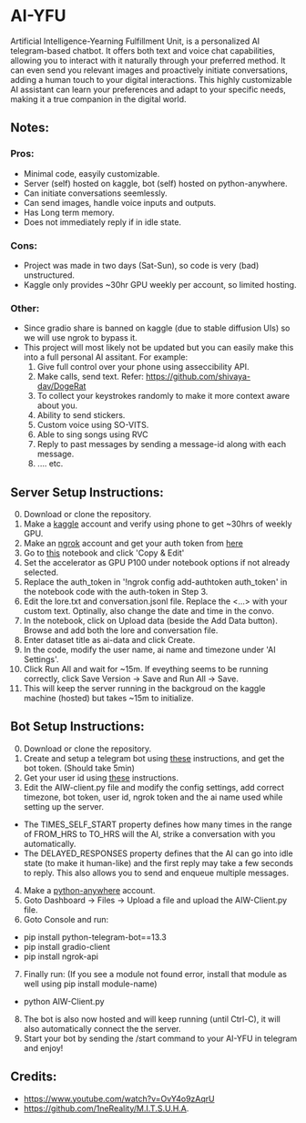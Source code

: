 # AI-YFU
Artificial Intelligence-Yearning Fulfillment Unit, is a personalized AI telegram-based chatbot. It offers both text and voice chat capabilities, allowing you to interact with it naturally through your preferred method. It can even send you relevant images and proactively initiate conversations, adding a human touch to your digital interactions. This highly customizable AI assistant can learn your preferences and adapt to your specific needs, making it a true companion in the digital world.

## Notes:
### Pros:
- Minimal code, easyily customizable.
- Server (self) hosted on kaggle, bot (self) hosted on python-anywhere.
- Can initiate conversations seemlessly.
- Can send images, handle voice inputs and outputs.
- Has Long term memory.
- Does not immediately reply if in idle state.

### Cons:
- Project was made in two days (Sat-Sun), so code is very (bad) unstructured.
- Kaggle only provides ~30hr GPU weekly per account, so limited hosting.

### Other:
- Since gradio share is banned on kaggle (due to stable diffusion UIs) so we will use ngrok to bypass it.
- This project will most likely not be updated but you can easily make this into a full personal AI assitant. For example:
  1. Give full control over your phone using asseccibility API.
  2. Make calls, send text. Refer: https://github.com/shivaya-dav/DogeRat
  3. To collect your keystrokes randomly to make it more context aware about you.
  4. Ability to send stickers.
  5. Custom voice using SO-VITS.
  6. Able to sing songs using RVC
  7. Reply to past messages by sending a message-id along with each message.
  8. .... etc.


## Server Setup Instructions:
0. Download or clone the repository.
1. Make a <a href="https://www.kaggle.com/">kaggle</a> account and verify using phone to get ~30hrs of weekly GPU.
2. Make an <a href="https://ngrok.com/">ngrok</a> account and get your auth token from <a href="https://dashboard.ngrok.com/get-started/your-authtoken">here</a>
3. Go to <a href="https://www.kaggle.com/code/yeeandres/aiw-server">this</a> notebook and click 'Copy & Edit'
4. Set the accelerator as GPU P100 under notebook options if not already selected.
5. Replace the auth_token in '!ngrok config add-authtoken auth_token' in the notebook code with the auth-token in Step 3.
6. Edit the lore.txt and conversation.jsonl file. Replace the <...> with your custom text. Optinally, also change the date and time in the convo.
7. In the notebook, click on Upload data (beside the Add Data button). Browse and add both the lore and conversation file.
8. Enter dataset title as ai-data and click Create.
9. In the code, modify the user name, ai name and timezone under 'AI Settings'.
10. Click Run All and wait for ~15m. If eveything seems to be running correctly, click Save Version -> Save and Run All -> Save.
11. This will keep the server running in the backgroud on the kaggle machine (hosted) but takes ~15m to initialize.

## Bot Setup Instructions:
0. Download or clone the repository.
1. Create and setup a telegram bot using <a href="https://core.telegram.org/bots/features#botfather">these</a> instructions, and get the bot token. (Should take 5min)
2. Get your user id using <a href="https://cobrasystems.nl/en/telegram-user-id/">these</a> instructions.
3. Edit the AIW-client.py file and modify the config settings, add correct timezone, bot token, user id, ngrok token and the ai name used while setting up the server.
  - The TIMES_SELF_START property defines how many times in the range of FROM_HRS to TO_HRS will the AI, strike a conversation with you automatically.
  - The DELAYED_RESPONSES property defines that the AI can go into idle state (to make it human-like) and the first reply may take a few seconds to reply. This also allows you to send and enqueue multiple messages.
4. Make a <a href="https://www.pythonanywhere.com/">python-anywhere</a> account.
5. Goto Dashboard -> Files -> Upload a file and upload the AIW-Client.py file.
6. Goto Console and run:
  - pip install python-telegram-bot==13.3
  - pip install gradio-client
  - pip install ngrok-api
7. Finally run: (If you see a module not found error, install that module as well using pip install module-name)
  - python AIW-Client.py
8. The bot is also now hosted and will keep running (until Ctrl-C), it will also automatically connect the the server.
9. Start your bot by sending the /start command to your AI-YFU in telegram and enjoy!


## Credits:
- https://www.youtube.com/watch?v=OvY4o9zAqrU
- https://github.com/1neReality/M.I.T.S.U.H.A.
